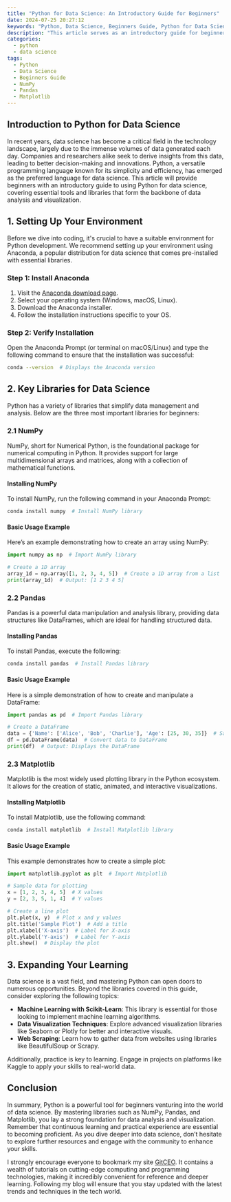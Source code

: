 ```yaml
---
title: "Python for Data Science: An Introductory Guide for Beginners"
date: 2024-07-25 20:27:12
keywords: "Python, Data Science, Beginners Guide, Python for Data Science, Data Analysis, Machine Learning, Numpy, Pandas, Matplotlib"
description: "This article serves as an introductory guide for beginners interested in Python for Data Science. It covers essential Python libraries such as NumPy, Pandas, and Matplotlib, explaining their roles in data analysis, manipulation, and visualization. We provide detailed steps to install these libraries, along with code examples to facilitate hands-on learning. This guide will help you build a strong foundation in using Python for data science projects and will also highlight resources for further learning. Whether you’re aiming to analyze data or delve into machine learning, this guide has you covered."
categories:
  - python
  - data science
tags:
  - Python
  - Data Science
  - Beginners Guide
  - NumPy
  - Pandas
  - Matplotlib
---
```


## Introduction to Python for Data Science

In recent years, data science has become a critical field in the technology landscape, largely due to the immense volumes of data generated each day. Companies and researchers alike seek to derive insights from this data, leading to better decision-making and innovations. Python, a versatile programming language known for its simplicity and efficiency, has emerged as the preferred language for data science. This article will provide beginners with an introductory guide to using Python for data science, covering essential tools and libraries that form the backbone of data analysis and visualization.

<!-- more -->

## 1. Setting Up Your Environment

Before we dive into coding, it's crucial to have a suitable environment for Python development. We recommend setting up your environment using Anaconda, a popular distribution for data science that comes pre-installed with essential libraries.

### Step 1: Install Anaconda

1. Visit the [Anaconda download page](https://www.anaconda.com/products/distribution).
2. Select your operating system (Windows, macOS, Linux).
3. Download the Anaconda installer.
4. Follow the installation instructions specific to your OS.

### Step 2: Verify Installation

Open the Anaconda Prompt (or terminal on macOS/Linux) and type the following command to ensure that the installation was successful:

```bash
conda --version  # Displays the Anaconda version
```

## 2. Key Libraries for Data Science

Python has a variety of libraries that simplify data management and analysis. Below are the three most important libraries for beginners:

### 2.1 NumPy

NumPy, short for Numerical Python, is the foundational package for numerical computing in Python. It provides support for large multidimensional arrays and matrices, along with a collection of mathematical functions.

#### Installing NumPy

To install NumPy, run the following command in your Anaconda Prompt:

```bash
conda install numpy  # Install NumPy library
```

#### Basic Usage Example

Here’s an example demonstrating how to create an array using NumPy:

```python
import numpy as np  # Import NumPy library

# Create a 1D array
array_1d = np.array([1, 2, 3, 4, 5])  # Create a 1D array from a list
print(array_1d)  # Output: [1 2 3 4 5]
```

### 2.2 Pandas

Pandas is a powerful data manipulation and analysis library, providing data structures like DataFrames, which are ideal for handling structured data.

#### Installing Pandas

To install Pandas, execute the following:

```bash
conda install pandas  # Install Pandas library
```

#### Basic Usage Example

Here is a simple demonstration of how to create and manipulate a DataFrame:

```python
import pandas as pd  # Import Pandas library

# Create a DataFrame
data = {'Name': ['Alice', 'Bob', 'Charlie'], 'Age': [25, 30, 35]}  # Sample data
df = pd.DataFrame(data)  # Convert data to DataFrame
print(df)  # Output: Displays the DataFrame
```

### 2.3 Matplotlib

Matplotlib is the most widely used plotting library in the Python ecosystem. It allows for the creation of static, animated, and interactive visualizations.

#### Installing Matplotlib

To install Matplotlib, use the following command:

```bash
conda install matplotlib  # Install Matplotlib library
```

#### Basic Usage Example

This example demonstrates how to create a simple plot:

```python
import matplotlib.pyplot as plt  # Import Matplotlib

# Sample data for plotting
x = [1, 2, 3, 4, 5]  # X values
y = [2, 3, 5, 1, 4]  # Y values

# Create a line plot
plt.plot(x, y)  # Plot x and y values
plt.title('Sample Plot')  # Add a title
plt.xlabel('X-axis')  # Label for X-axis
plt.ylabel('Y-axis')  # Label for Y-axis
plt.show()  # Display the plot
```

## 3. Expanding Your Learning

Data science is a vast field, and mastering Python can open doors to numerous opportunities. Beyond the libraries covered in this guide, consider exploring the following topics:

- **Machine Learning with Scikit-Learn**: This library is essential for those looking to implement machine learning algorithms.
- **Data Visualization Techniques**: Explore advanced visualization libraries like Seaborn or Plotly for better and interactive visuals.
- **Web Scraping**: Learn how to gather data from websites using libraries like BeautifulSoup or Scrapy.

Additionally, practice is key to learning. Engage in projects on platforms like Kaggle to apply your skills to real-world data.

## Conclusion

In summary, Python is a powerful tool for beginners venturing into the world of data science. By mastering libraries such as NumPy, Pandas, and Matplotlib, you lay a strong foundation for data analysis and visualization. Remember that continuous learning and practical experience are essential to becoming proficient. As you dive deeper into data science, don’t hesitate to explore further resources and engage with the community to enhance your skills.

I strongly encourage everyone to bookmark my site [GitCEO](https://gitceo.com). It contains a wealth of tutorials on cutting-edge computing and programming technologies, making it incredibly convenient for reference and deeper learning. Following my blog will ensure that you stay updated with the latest trends and techniques in the tech world.